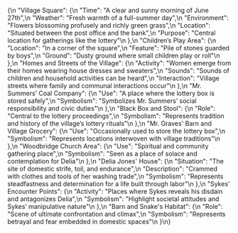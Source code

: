 {\n  "Village Square": {\n    "Time": "A clear and sunny morning of June 27th",\n    "Weather": "Fresh warmth of a full-summer day",\n    "Environment": "Flowers blossoming profusely and richly green grass",\n    "Location": "Situated between the post office and the bank",\n    "Purpose": "Central location for gatherings like the lottery"\n  },\n  "Children’s Play Area": {\n    "Location": "In a corner of the square",\n    "Feature": "Pile of stones guarded by boys",\n    "Ground": "Dusty ground where small children play or roll"\n  },\n  "Homes and Streets of the Village": {\n    "Activity": "Women emerge from their homes wearing house dresses and sweaters",\n    "Sounds": "Sounds of children and household activities can be heard",\n    "Interaction": "Village streets where family and communal interactions occur"\n  },\n  "Mr. Summers’ Coal Company": {\n    "Use": "A place where the lottery box is stored safely",\n    "Symbolism": "Symbolizes Mr. Summers’ social responsibility and civic duties"\n  },\n  "Black Box and Stool": {\n    "Role": "Central to the lottery proceedings",\n    "Symbolism": "Represents tradition and history of the village’s lottery rituals"\n  },\n  "Mr. Graves\' Barn and Village Grocery": {\n    "Use": "Occasionally used to store the lottery box",\n    "Symbolism": "Represents locations interwoven with village traditions"\n  },\n  "Woodbridge Church Area": {\n    "Use": "Spiritual and community gathering place",\n    "Symbolism": "Seen as a place of solace and contemplation for Delia"\n  },\n  "Delia Jones\' House": {\n    "Situation": "The site of domestic strife, toil, and endurance",\n    "Description": "Crammed with clothes and tools of her washing trade",\n    "Symbolism": "Represents steadfastness and determination for a life built through labor"\n  },\n  "Sykes\' Encounter Points": {\n    "Activity": "Places where Sykes reveals his disdain and antagonizes Delia",\n    "Symbolism": "Highlight societal attitudes and Sykes’ manipulative nature"\n  },\n  "Barn and Snake\'s Habitat": {\n    "Role": "Scene of ultimate confrontation and climax",\n    "Symbolism": "Represents betrayal and fear embedded in domestic spaces"\n  }\n}

